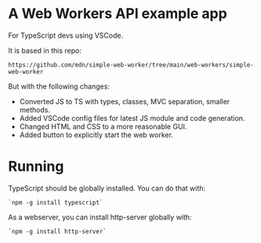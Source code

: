 # A Web Workers API example app
For TypeScript devs using VSCode.

It is based in this repo:

	https://github.com/mdn/simple-web-worker/tree/main/web-workers/simple-web-worker

But with the following changes:
- Converted JS to TS with types, classes, MVC separation, smaller methods.
- Added VSCode config files for latest JS module and code generation.
- Changed HTML and CSS to a more reasonable GUI.
- Added button to explicitly start the web worker.

# Running

TypeScript should be globally installed. You can do that with:

	`npm -g install typescript`

As a webserver, you can install http-server globally with:

	`npm -g install http-server`
